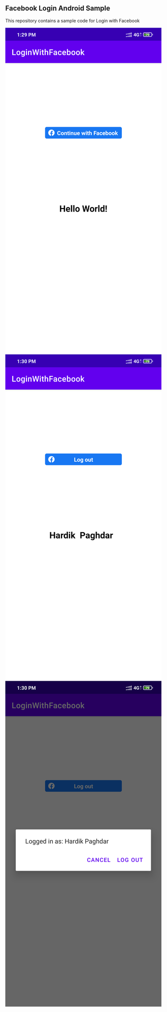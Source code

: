 Facebook Login Android Sample
----------------------

This repository contains a sample code for Login with Facebook

![alt text](https://github.com/paghardik/login_with_facebook/blob/master/images/device-2020-12-31-132918.png)
![alt text](https://github.com/paghardik/login_with_facebook/blob/master/images/device-2020-12-31-133050.png)
![alt text](https://github.com/paghardik/login_with_facebook/blob/master/images/device-2020-12-31-133036.png)
